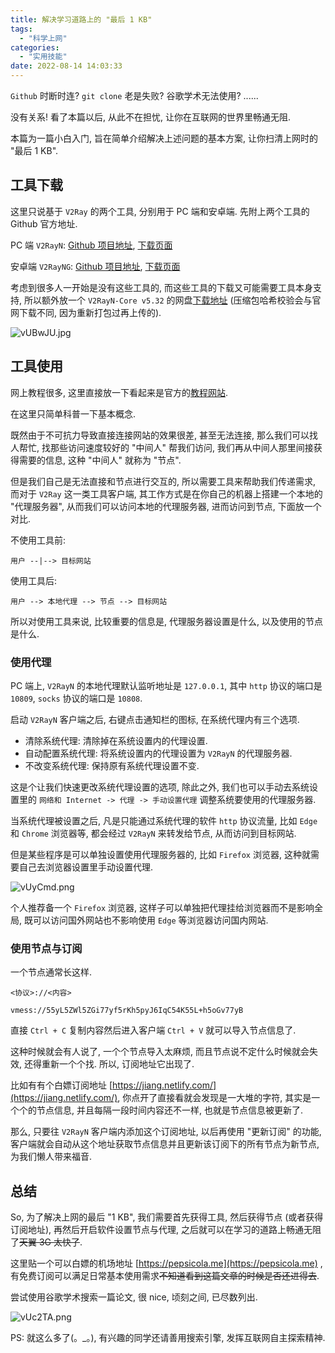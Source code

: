 ```yaml
---
title: 解决学习道路上的 "最后 1 KB"
tags:
  - "科学上网"
categories:
  - "实用技能"
date: 2022-08-14 14:03:33
---
```


`Github` 时断时连? `git clone` 老是失败? 谷歌学术无法使用? ......

没有关系! 看了本篇以后, 从此不在担忧, 让你在互联网的世界里畅通无阻.

本篇为一篇小白入门, 旨在简单介绍解决上述问题的基本方案, 让你扫清上网时的 "最后 1 KB".

<!-- more -->

## 工具下载

这里只说基于 `V2Ray` 的两个工具, 分别用于 PC 端和安卓端. 先附上两个工具的 Github 官方地址.

PC 端 `V2RayN`: [Github 项目地址](https://github.com/2dust/v2rayN/), [下载页面](https://github.com/2dust/v2rayN/releases/)

安卓端 `V2RayNG`: [Github 项目地址](https://github.com/2dust/v2rayNG/), [下载页面](https://github.com/2dust/v2rayNG/releases/)

考虑到很多人一开始是没有这些工具的, 而这些工具的下载又可能需要工具本身支持, 所以额外放一个 `V2RayN-Core v5.32` 的网盘[下载地址](https://ww-rm.lanzout.com/iPm0S09j6vqh/) (压缩包哈希校验会与官网下载不同, 因为重新打包过再上传的).

![vUBwJU.jpg](https://s1.ax1x.com/2022/08/14/vUBwJU.jpg)

## 工具使用

网上教程很多, 这里直接放一下看起来是官方的[教程网站](https://v2rayn.org/).

在这里只简单科普一下基本概念.

既然由于不可抗力导致直接连接网站的效果很差, 甚至无法连接, 那么我们可以找人帮忙, 找那些访问速度较好的 "中间人" 帮我们访问, 我们再从中间人那里间接获得需要的信息, 这种 "中间人" 就称为 "节点".

但是我们自己是无法直接和节点进行交互的, 所以需要工具来帮助我们传递需求, 而对于 `V2Ray` 这一类工具客户端, 其工作方式是在你自己的机器上搭建一个本地的 "代理服务器", 从而我们可以访问本地的代理服务器, 进而访问到节点, 下面放一个对比.

不使用工具前:

`用户 --|--> 目标网站`

使用工具后:

`用户 --> 本地代理 --> 节点 --> 目标网站`

所以对使用工具来说, 比较重要的信息是, 代理服务器设置是什么, 以及使用的节点是什么.

### 使用代理

PC 端上, `V2RayN` 的本地代理默认监听地址是 `127.0.0.1`, 其中 `http` 协议的端口是 `10809`, `socks` 协议的端口是 `10808`.

启动 `V2RayN` 客户端之后, 右键点击通知栏的图标, 在系统代理内有三个选项.

- 清除系统代理: 清除掉在系统设置内的代理设置.
- 自动配置系统代理: 将系统设置内的代理设置为 `V2RayN` 的代理服务器.
- 不改变系统代理: 保持原有系统代理设置不变.

这是个让我们快速更改系统代理设置的选项, 除此之外, 我们也可以手动去系统设置里的 `网络和 Internet -> 代理 -> 手动设置代理` 调整系统要使用的代理服务器.

当系统代理被设置之后, 凡是只能通过系统代理的软件 `http` 协议流量, 比如 `Edge` 和 `Chrome` 浏览器等, 都会经过 `V2RayN` 来转发给节点, 从而访问到目标网站.

但是某些程序是可以单独设置使用代理服务器的, 比如 `Firefox` 浏览器, 这种就需要自己去浏览器设置里手动设置代理.

![vUyCmd.png](https://s1.ax1x.com/2022/08/14/vUyCmd.png)

个人推荐备一个 `Firefox` 浏览器, 这样子可以单独把代理挂给浏览器而不是影响全局, 既可以访问国外网站也不影响使用 `Edge` 等浏览器访问国内网站.

### 使用节点与订阅

一个节点通常长这样.

`<协议>://<内容>`

`vmess://55yL5ZWl5ZGi77yf5rKh5pyJ6IqC54K55L+h5oGv77yB`

直接 `Ctrl + C` 复制内容然后进入客户端 `Ctrl + V` 就可以导入节点信息了.

这种时候就会有人说了, 一个个节点导入太麻烦, 而且节点说不定什么时候就会失效, 还得重新一个个找. 所以, 订阅地址它出现了.

比如有有个白嫖订阅地址 [https://jiang.netlify.com/](https://jiang.netlify.com/), 你点开了直接看就会发现是一大堆的字符, 其实是一个个的节点信息, 并且每隔一段时间内容还不一样, 也就是节点信息被更新了.

那么, 只要往 `V2RayN` 客户端内添加这个订阅地址, 以后再使用 "更新订阅" 的功能, 客户端就会自动从这个地址获取节点信息并且更新该订阅下的所有节点为新节点, 为我们懒人带来福音.

## 总结

So, 为了解决上网的最后 "1 KB", 我们需要首先获得工具, 然后获得节点 (或者获得订阅地址), 再然后开启软件设置节点与代理, 之后就可以在学习的道路上畅通无阻了~~天翼 3G 太快了~~.

这里贴一个可以白嫖的机场地址 [https://pepsicola.me](https://pepsicola.me) , 有免费订阅可以满足日常基本使用需求~~不知道看到这篇文章的时候是否还进得去~~.

尝试使用谷歌学术搜索一篇论文, 很 nice, 顷刻之间, 已尽数列出.

![vUc2TA.png](https://s1.ax1x.com/2022/08/14/vUc2TA.png)

PS: 就这么多了(。_。), 有兴趣的同学还请善用搜索引擎, 发挥互联网自主探索精神.
